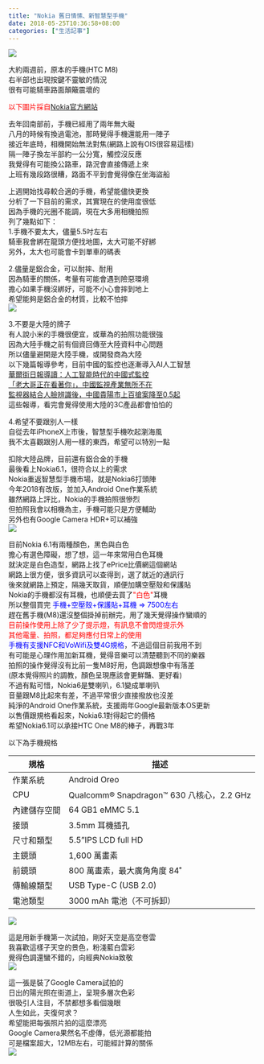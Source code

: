 ```yaml
---
title: "Nokia 舊日情愫、新智慧型手機"
date: 2018-05-25T10:36:58+08:00
categories: ["生活記事"]
---
```


<a href="https://www.nokia.com/zh_tw/phones/nokia-6" target="_blank"><img src="https://farm2.staticflickr.com/1745/41675726324_390ff529da_k.jpg"></a>  

大約兩週前，原本的手機(HTC M8)  
右半部也出現按鍵不靈敏的情況  
很有可能騎車路面顛簸震壞的  
<!--more-->  

<font style="color:red">以下圖片採自<a href="https://www.nokia.com/zh_tw/phones/nokia-6">Nokia官方網站</a></font>
  
去年回南部前，手機已經用了兩年無大礙  
八月的時候有換過電池，那時覺得手機還能用一陣子  
接近年底時，相機開始無法對焦(網路上說有OIS很容易這樣)  
隔一陣子換左半部約一公分寬，觸控沒反應  
我覺得有可能換公路車，路況會直接傳遞上來  
上班有幾段路很糟，路面不平到會覺得像在坐海盜船  

上週開始找尋較合適的手機，希望能儘快更換  
分析了一下目前的需求，其實現在的使用度很低  
因為手機的光圈不能調，現在大多用相機拍照  
列了幾點如下：  
1.手機不要太大，儘量5.5吋左右  
騎車我會綁在龍頭方便找地圖，太大可能不好綁  
另外，太大也可能會卡到單車的碼表  
  
2.儘量是鋁合金，可以耐摔、耐用  
因為騎車的關係，考量有可能會遇到險惡環境  
擔心如果手機沒綁好，可能不小心會摔到地上  
希望能夠是鋁合金的材質，比較不怕摔  
![](https://images.ctfassets.net/wcfotm6rrl7u/m9wbLaAYASKeKiEiCQOM2/51953a0e289fbe5a21f2093e3ca98620/nokia_6_1-video_thumbnail-campaign.jpg)  
  
3.不要是大陸的牌子  
有人說小米的手機很便宜，或華為的拍照功能很強  
因為大陸手機之前有個資回傳至大陸資料中心問題  
所以儘量避開是大陸手機，或開發商為大陸  
以下幾篇報導參考，目前中國的監控也逐漸導入AI人工智慧  
[華爾街日報導讀：人工智能時代的中國式監控](https://theinitium.com/article/20171218-wsj-introduction/)  
[「老大哥正在看著你」，中國監視產業無所不在](https://technews.tw/2017/11/26/backing-big-brother-chinese-facial-recognition-firms-appeal-to-funds/)  
[監視器結合人臉辨識後，中國貴陽市上百搶案降至0.5起 ](https://www.bnext.com.tw/article/48550/china-guiyang-using-facial-recognition-to-arrest-criminals)  
這些報導，看完會覺得使用大陸的3C產品都會怕怕的  
  
4.希望不要跟別人一樣  
自從去年iPhoneX上市後，智慧型手機吹起瀏海風  
我不太喜觀跟別人用一樣的東西，希望可以特別一點  
  
扣除大陸品牌，目前還有鋁合金的手機  
最後看上Nokia6.1，很符合以上的需求  
Nokia重返智慧型手機市場，就是Nokia6打頭陣  
今年2018有改版，並加入Android One作業系統  
雖然網路上評比，Nokia的手機拍照很慘烈  
但拍照我會以相機為主，手機可能只是方便輔助  
另外也有Google Camera HDR+可以補強  
![](https://images.ctfassets.net/wcfotm6rrl7u/pvvbgqvMR2o4AyQUeOkeG/8d3fa28c8d7451ce764954516034f840/TheNewNokia6_hero-phone-optimised.png)  
  
目前Nokia 6.1有兩種顏色，黑色與白色  
擔心有選色障礙，想了想，這一年來常用白色耳機  
就決定是白色造型，網路上找了ePrice比價網這個網站  
網路上很方便，很多資訊可以查得到，選了就近的通訊行  
後來就網路上預定，隔幾天取貨，順便加購空壓殼和保護貼  
Nokia的手機都沒有耳機，也順便去買了<font style="color:red">"白色"</font>耳機  
所以整個買完<font style="color:blue"> 手機+空壓殼+保護貼+耳機 => 7500左右</font>  
趕在舊手機(M8)還沒整個掛掉前辦完，用了幾天覺得操作蠻順的  
<font style="color:red">目前操作使用上除了少了提示燈，有訊息不會閃燈提示外  
其他電量、拍照，都足夠應付日常上的使用</font>  
<font style="color:blue">手機有支援NFC和VoWifi及雙4G規格</font>，不過這個目前我用不到  
有可能是心理作用加新耳機，覺得音樂可以清楚聽到不同的樂器  
拍照的操作覺得沒有比前一隻M8好用，色調跟想像中有落差  
(原本覺得照片的調教，顏色呈現應該會更鮮豔、更好看)  
不過有點可惜，Nokia6是雙喇叭，6.1變成單喇叭  
音量跟M8比起來有差，不過平常很少直接撥放也沒差  
純淨的Android One作業系統，支援兩年Google最新版本OS更新  
以售價跟規格看起來，Nokia6.1對得起它的價格  
希望Nokia6.1可以承接HTC One M8的棒子，再戰3年  
  
以下為手機規格  
  
|規格|描述|
|---|---|
|作業系統|Android Oreo|
|CPU|Qualcomm® Snapdragon™ 630 八核心，2.2 GHz|
|內建儲存空間|64 GB1 eMMC 5.1|
|接頭|3.5mm 耳機插孔|
|尺寸和類型|5.5”IPS LCD full HD|
|主鏡頭|1,600 萬畫素|
|前鏡頭|800 萬畫素，最大廣角角度 84˚|
|傳輸線類型|USB Type-C (USB 2.0)|
|電池類型|3000 mAh 電池（不可拆卸）|
  
![](https://images.ctfassets.net/wcfotm6rrl7u/5fa7V99jEWYy2cqKIUkkuO/f9b82f7ebb0991b8e55c35ae987c50eb/TheNewNokia6_07_camera-phone-02_2x.png)  
  
這是用新手機第一次試拍，剛好天空是高空卷雲  
我喜歡這樣子天空的景色，粉淺藍白雲彩  
覺得色調還蠻不錯的，向經典Nokia致敬  
![](https://farm1.staticflickr.com/877/41756481504_7e5ce573a7_k.jpg)  
  
這一張是裝了Google Camera試拍的  
日出的陽光照在街道上，呈現多層次色彩  
很吸引人注目，不禁都想多看個幾眼  
人生如此，夫復何求？  
希望能把每張照片拍的這麼漂亮  
Google Camera果然名不虛傳，低光源都能拍  
可是檔案超大，12MB左右，可能經計算的關係  
![](https://farm1.staticflickr.com/874/28598029828_a730537166_k.jpg)  